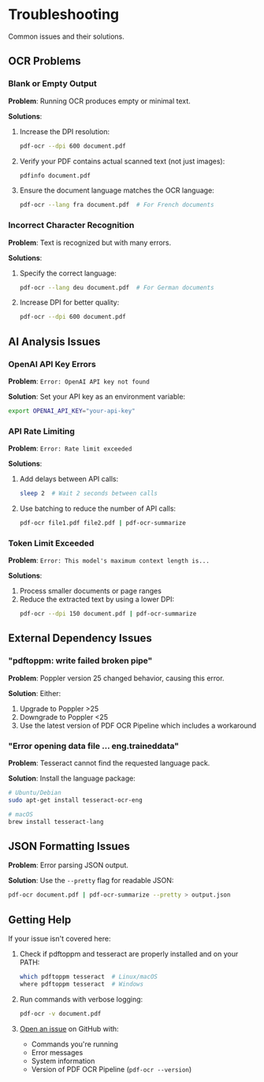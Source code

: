 # Troubleshooting

Common issues and their solutions.

## OCR Problems

### Blank or Empty Output

**Problem**: Running OCR produces empty or minimal text.

**Solutions**:
1. Increase the DPI resolution:
   ```bash
   pdf-ocr --dpi 600 document.pdf
   ```

2. Verify your PDF contains actual scanned text (not just images):
   ```bash
   pdfinfo document.pdf
   ```

3. Ensure the document language matches the OCR language:
   ```bash
   pdf-ocr --lang fra document.pdf  # For French documents
   ```

### Incorrect Character Recognition

**Problem**: Text is recognized but with many errors.

**Solutions**:
1. Specify the correct language:
   ```bash
   pdf-ocr --lang deu document.pdf  # For German documents
   ```

2. Increase DPI for better quality:
   ```bash
   pdf-ocr --dpi 600 document.pdf
   ```

## AI Analysis Issues

### OpenAI API Key Errors

**Problem**: `Error: OpenAI API key not found`

**Solution**: Set your API key as an environment variable:
```bash
export OPENAI_API_KEY="your-api-key"
```

### API Rate Limiting

**Problem**: `Error: Rate limit exceeded`

**Solutions**:
1. Add delays between API calls:
   ```bash
   sleep 2  # Wait 2 seconds between calls
   ```

2. Use batching to reduce the number of API calls:
   ```bash
   pdf-ocr file1.pdf file2.pdf | pdf-ocr-summarize
   ```

### Token Limit Exceeded

**Problem**: `Error: This model's maximum context length is...`

**Solutions**:
1. Process smaller documents or page ranges
2. Reduce the extracted text by using a lower DPI:
   ```bash
   pdf-ocr --dpi 150 document.pdf | pdf-ocr-summarize
   ```

## External Dependency Issues

### "pdftoppm: write failed broken pipe"

**Problem**: Poppler version 25 changed behavior, causing this error.

**Solution**: Either:
1. Upgrade to Poppler >25
2. Downgrade to Poppler <25
3. Use the latest version of PDF OCR Pipeline which includes a workaround

### "Error opening data file ... eng.traineddata"

**Problem**: Tesseract cannot find the requested language pack.

**Solution**: Install the language package:
```bash
# Ubuntu/Debian
sudo apt-get install tesseract-ocr-eng

# macOS
brew install tesseract-lang
```

## JSON Formatting Issues

**Problem**: Error parsing JSON output.

**Solution**: Use the `--pretty` flag for readable JSON:
```bash
pdf-ocr document.pdf | pdf-ocr-summarize --pretty > output.json
```

## Getting Help

If your issue isn't covered here:

1. Check if pdftoppm and tesseract are properly installed and on your PATH:
   ```bash
   which pdftoppm tesseract  # Linux/macOS
   where pdftoppm tesseract  # Windows
   ```

2. Run commands with verbose logging:
   ```bash
   pdf-ocr -v document.pdf
   ```

3. [Open an issue](https://github.com/pdf-ocr/pdf-ocr-pipeline/issues) on GitHub with:
   - Commands you're running
   - Error messages
   - System information
   - Version of PDF OCR Pipeline (`pdf-ocr --version`)